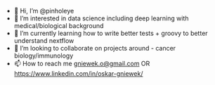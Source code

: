 - 👋 Hi, I’m @pinholeye
- 👀 I’m interested in data science including deep learning with medical/biological background
- 🌱 I’m currently learning how to write better tests + groovy to better understand nextflow
- 💞️ I’m looking to collaborate on projects around - cancer biology/immunology
- 📫 How to reach me gniewek.o@gmail.com OR https://www.linkedin.com/in/oskar-gniewek/

<!---
pinholeye/pinholeye is a ✨ special ✨ repository because its `README.md` (this file) appears on your GitHub profile.
You can click the Preview link to take a look at your changes.
--->
